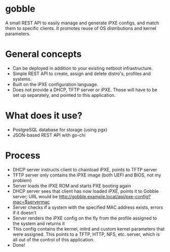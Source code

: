 # gobble

A small REST API to easily manage and generate iPXE configs, and match them to specific clients. It promotes reuse of OS distributions and kernel parameters.

# General concepts

- Can be deployed in addition to your existing netboot infrastructure.
- Simple REST API to create, assign and delete distro's, profiles and systems.
- Built on the iPXE configuration language.
- Does not provide a DHCP, TFTP server or iPXE. Those will have to be set up separately, and pointed to this application.

# What does it use?

- PostgreSQL database for storage (using pgx)
- JSON-based REST API with go-chi

# Process

- DHCP server instructs client to chainload iPXE, points to TFTP server
- TFTP server only contains the iPXE image (both UEFI and BIOS, not my problem)
- Server loads the iPXE ROM and starts PXE booting again
- DHCP server sees that client has now loaded iPXE, points it to Gobble server; URL would be http://gobble.example.local/api/pxe-config?mac=$servermac
- Server checks if a system with the specified MAC address exists, errors if it doesn't
- Server renders the iPXE config on the fly from the profile assigned to the system and returns it
- This config contains the kernel, initrd and custom kernel parameters that were assigned. This points to a TFTP, HTTP, NFS, etc. server, which is all out of the control of this application.
- Done!
